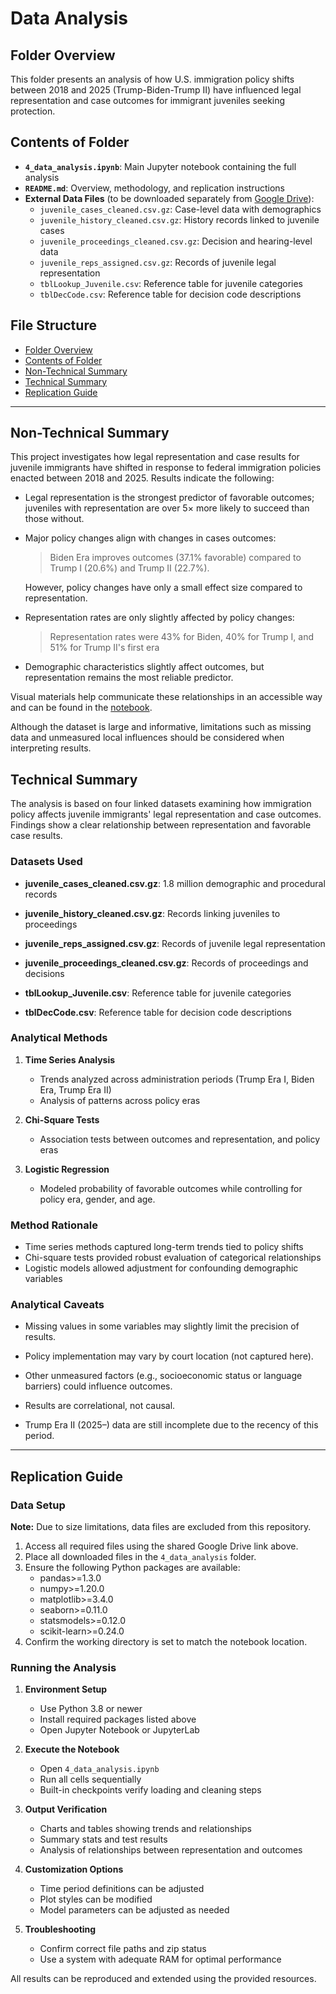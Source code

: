 # Data Analysis

## Folder Overview

This folder presents an analysis of how U.S. immigration policy shifts between 2018
and 2025 (Trump-Biden-Trump II) have influenced legal representation and
case outcomes for immigrant juveniles seeking protection.

## Contents of Folder

* **`4_data_analysis.ipynb`**: Main Jupyter notebook containing the full analysis
* **`README.md`**: Overview, methodology, and replication instructions
* **External Data Files** (to be downloaded separately from [Google Drive](https://drive.google.com/drive/u/2/folders/1gv42BRnm6blapzoDEbYbFf6M1IXZJXcL)):
  * `juvenile_cases_cleaned.csv.gz`: Case-level data with demographics
  * `juvenile_history_cleaned.csv.gz`: History records linked to juvenile cases
  * `juvenile_proceedings_cleaned.csv.gz`: Decision and hearing-level data
  * `juvenile_reps_assigned.csv.gz`: Records of juvenile legal representation
  * `tblLookup_Juvenile.csv`: Reference table for juvenile categories
  * `tblDecCode.csv`: Reference table for decision code descriptions

## File Structure

* [Folder Overview](#folder-overview)
* [Contents of Folder](#contents-of-folder)
* [Non-Technical Summary](#non-technical-summary)
* [Technical Summary](#technical-summary)
* [Replication Guide](#replication-guide)

---

## Non-Technical Summary

This project investigates how legal representation and case results for juvenile
immigrants have shifted in response to federal immigration policies enacted
between 2018 and 2025. Results indicate the following:

* Legal representation is the strongest predictor of favorable outcomes;
juveniles with representation are over 5× more likely to succeed than those without.
* Major policy changes align with changes in cases outcomes:
  > Biden Era improves outcomes (37.1% favorable) compared to Trump I (20.6%)
  and Trump II (22.7%).

   However, policy changes have only a small effect size compared to representation.
* Representation rates are only slightly affected by policy changes:
  > Representation rates were 43% for Biden, 40% for Trump I, and 51% for
  Trump II's first era
* Demographic characteristics slightly affect outcomes,
  but representation remains the most reliable predictor.

Visual materials help communicate these relationships in an accessible way and
can be found in the [notebook](4_data_analysis.ipynb).

Although the dataset is large and informative, limitations such as missing data
and unmeasured local influences should be considered when interpreting results.

## Technical Summary

The analysis is based on four linked datasets examining how immigration policy
affects juvenile immigrants' legal representation and case outcomes. Findings
show a clear relationship between representation and favorable case results.

### Datasets Used

* **juvenile_cases_cleaned.csv.gz**: 1.8 million demographic and procedural records
* **juvenile_history_cleaned.csv.gz**: Records linking juveniles to proceedings

* **juvenile_reps_assigned.csv.gz**: Records of juvenile legal representation

* **juvenile_proceedings_cleaned.csv.gz**: Records of proceedings and decisions
* **tblLookup_Juvenile.csv**: Reference table for juvenile categories
* **tblDecCode.csv**: Reference table for decision code descriptions

### Analytical Methods

1. **Time Series Analysis**
   * Trends analyzed across administration periods (Trump Era I, Biden Era, Trump
  Era II)
   * Analysis of patterns across policy eras

2. **Chi-Square Tests**
   * Association tests between outcomes and representation, and policy eras

3. **Logistic Regression**
   * Modeled probability of favorable outcomes while controlling for policy era,
  gender, and age.

### Method Rationale

* Time series methods captured long-term trends tied to policy shifts
* Chi-square tests provided robust evaluation of categorical relationships
* Logistic models allowed adjustment for confounding demographic variables

### Analytical Caveats

* Missing values in some variables may slightly limit the precision of results.

* Policy implementation may vary by court location (not captured here).

* Other unmeasured factors (e.g., socioeconomic status or language barriers)
  could influence outcomes.

* Results are correlational, not causal.

* Trump Era II (2025–) data are still incomplete due to the recency of this period.

---

## Replication Guide

### Data Setup

**Note:** Due to size limitations, data files are excluded from this repository.

1. Access all required files using the shared Google Drive link above.
2. Place all downloaded files in the `4_data_analysis` folder.
3. Ensure the following Python packages are available:
   * pandas>=1.3.0
   * numpy>=1.20.0
   * matplotlib>=3.4.0
   * seaborn>=0.11.0
   * statsmodels>=0.12.0
   * scikit-learn>=0.24.0
4. Confirm the working directory is set to match the notebook location.

### Running the Analysis

1. **Environment Setup**
   * Use Python 3.8 or newer
   * Install required packages listed above
   * Open Jupyter Notebook or JupyterLab

2. **Execute the Notebook**
   * Open `4_data_analysis.ipynb`
   * Run all cells sequentially
   * Built-in checkpoints verify loading and cleaning steps

3. **Output Verification**
   * Charts and tables showing trends and relationships
   * Summary stats and test results
   * Analysis of relationships between representation and outcomes

4. **Customization Options**
   * Time period definitions can be adjusted
   * Plot styles can be modified
   * Model parameters can be adjusted as needed

5. **Troubleshooting**
   * Confirm correct file paths and zip status
   * Use a system with adequate RAM for optimal performance

All results can be reproduced and extended using the provided resources.
